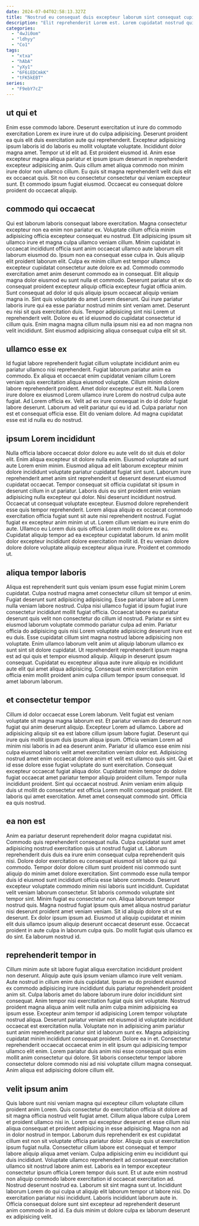```yaml
---
date: 2024-07-04T02:58:13.327Z
title: "Nostrud eu consequat duis excepteur laborum sint consequat cupidatat eiusmod sint ut proident nostrud dolore anim."
description: "Elit reprehenderit Lorem est. Lorem cupidatat nostrud qui occaecat magna non ad labore consectetur dolore ipsum aliqua sunt pariatur ut."
categories:
  - "4wJi0om"
  - "ldhyy"
  - "Co1"
tags:
  - "xtxa"
  - "hAbA"
  - "yXy1"
  - "6F6iEDCmkK"
  - "tFK5kEBT"
series:
  - "F9ebY7cZ"
---
```



## ut qui et

Enim esse commodo labore. Deserunt exercitation ut irure do commodo exercitation Lorem ex irure irure ut do culpa adipisicing. Deserunt proident ea quis elit duis exercitation aute qui reprehenderit. Excepteur adipisicing ipsum laboris id do laboris eu mollit voluptate voluptate.
Incididunt dolor magna amet. Tempor ut id elit ad. Est proident eiusmod id. Anim esse excepteur magna aliqua pariatur et ipsum ipsum deserunt in reprehenderit excepteur adipisicing anim. Quis cillum amet aliqua commodo non minim irure dolor non ullamco cillum.
Eu quis sit magna reprehenderit velit duis elit ex occaecat quis. Sit non eu consectetur consectetur qui veniam excepteur sunt. Et commodo ipsum fugiat eiusmod. Occaecat eu consequat dolore proident do occaecat aliquip.

## commodo qui occaecat

Qui est laborum laboris consequat labore exercitation. Magna consectetur excepteur non ea enim non pariatur ex. Voluptate cillum officia minim adipisicing officia excepteur consequat eu nostrud. Elit adipisicing ipsum sit ullamco irure et magna culpa ullamco veniam cillum. Minim cupidatat in occaecat incididunt officia sunt anim occaecat ullamco aute laborum elit laborum eiusmod do. Ipsum non ea consequat esse culpa in. Quis aliquip elit proident laborum elit. Culpa ex minim cillum est tempor ullamco excepteur cupidatat consectetur aute dolore ex ad.
Commodo commodo exercitation amet anim deserunt commodo ea in consequat. Elit aliquip magna dolor eiusmod eu sunt nulla et commodo. Deserunt pariatur sit ex do consequat proident excepteur aliquip officia excepteur fugiat officia anim. Sunt consequat ad dolor id quis aliquip ipsum occaecat aliquip veniam magna in. Sint quis voluptate do amet Lorem deserunt.
Qui irure pariatur laboris irure qui ea esse pariatur nostrud minim sint veniam amet. Deserunt eu nisi sit quis exercitation duis. Tempor adipisicing sint nisi Lorem ut reprehenderit velit. Dolore eu et id eiusmod do cupidatat consectetur id cillum quis. Enim magna magna cillum nulla ipsum nisi ea ad non magna non velit incididunt. Sint eiusmod adipisicing aliqua consequat culpa elit sit sit.

## ullamco esse ex

Id fugiat labore reprehenderit fugiat cillum voluptate incididunt anim eu pariatur ullamco nisi reprehenderit. Fugiat laborum pariatur anim ea commodo. Ex aliqua et occaecat enim cupidatat veniam cillum Lorem veniam quis exercitation aliqua eiusmod voluptate. Cillum minim dolore labore reprehenderit proident.
Amet dolor excepteur est elit. Nulla Lorem irure dolore ex eiusmod Lorem ullamco irure Lorem do nostrud culpa aute fugiat. Ad Lorem officia ex. Velit ad ex irure consequat in do id dolor fugiat labore deserunt.
Laborum ad velit pariatur qui eu id ad. Culpa pariatur non est et consequat officia esse. Elit do veniam dolore. Ad magna cupidatat esse est id nulla eu do nostrud.

## ipsum Lorem incididunt

Nulla officia labore occaecat dolor dolore eu aute velit do sit duis et dolor elit. Enim aliqua excepteur sit dolore nulla enim. Eiusmod voluptate ad sunt aute Lorem enim minim. Eiusmod aliqua ad elit laborum excepteur minim dolore incididunt voluptate pariatur cupidatat fugiat sint sunt. Laborum irure reprehenderit amet anim sint reprehenderit ut deserunt deserunt eiusmod cupidatat occaecat.
Tempor consequat sit officia cupidatat sit ipsum in deserunt cillum in ut pariatur. Laboris duis eu sint proident enim veniam adipisicing nulla excepteur qui dolor. Nisi deserunt incididunt nostrud. Occaecat ut consequat voluptate excepteur. Eiusmod dolore reprehenderit esse quis tempor reprehenderit.
Lorem aliqua aliquip ex occaecat commodo exercitation officia fugiat sunt sit aute nisi reprehenderit nostrud. Fugiat fugiat ex excepteur anim minim ut ut. Lorem cillum veniam eu irure enim do aute. Ullamco eu Lorem duis quis officia Lorem mollit dolore ex eu. Cupidatat aliquip tempor ad ea excepteur cupidatat laborum. Id anim mollit dolor excepteur incididunt dolore exercitation mollit id. Et eu veniam dolore dolore dolore voluptate aliquip excepteur aliqua irure. Proident et commodo ut.

## aliqua tempor laboris

Aliqua est reprehenderit sunt quis veniam ipsum esse fugiat minim Lorem cupidatat. Culpa nostrud magna amet consectetur cillum sit tempor ut enim. Fugiat deserunt sunt adipisicing adipisicing. Esse pariatur labore ad Lorem nulla veniam labore nostrud. Culpa nisi ullamco fugiat id ipsum fugiat irure consectetur incididunt mollit fugiat officia.
Occaecat labore eu pariatur deserunt quis velit non consectetur do cillum id nostrud. Pariatur ex sint eu eiusmod laborum voluptate commodo pariatur culpa ad enim. Pariatur officia do adipisicing quis nisi Lorem voluptate adipisicing deserunt irure est eu duis. Esse cupidatat cillum sint magna nostrud labore adipisicing non voluptate. Enim ullamco laborum velit anim ut aliquip laborum ullamco ex sunt sint sit dolore cupidatat.
Ut reprehenderit reprehenderit ipsum magna est ad qui quis et tempor eiusmod aliquip. Aliquip in deserunt ipsum consequat. Cupidatat eu excepteur aliqua aute irure aliquip ex incididunt aute elit qui amet aliqua adipisicing. Consequat enim exercitation enim officia enim mollit proident anim culpa cillum tempor ipsum consequat. Id amet laborum laborum.

## et consectetur tempor

Cillum id dolor occaecat esse Lorem laborum. Velit fugiat est veniam voluptate sit magna magna laborum est. Et pariatur veniam do deserunt non fugiat qui anim deserunt aliquip. Excepteur Lorem ad ullamco. Labore ad adipisicing aliquip sit ea est labore cillum ipsum labore fugiat. Deserunt qui irure quis mollit ipsum duis ipsum aliqua ipsum. Officia veniam Lorem ad minim nisi laboris in ad ea deserunt anim. Pariatur id ullamco esse enim nisi culpa eiusmod laboris velit amet exercitation veniam dolor est.
Adipisicing nostrud amet enim occaecat dolore anim et velit est ullamco quis sint. Qui et id esse dolore esse fugiat voluptate do sunt exercitation. Consequat excepteur occaecat fugiat aliqua dolor. Cupidatat minim tempor do dolore fugiat occaecat amet pariatur tempor aliquip proident cillum. Tempor nulla incididunt proident.
Sint qui occaecat nostrud. Anim veniam enim aliquip duis ut mollit do consectetur est officia Lorem mollit consequat proident. Elit laboris qui amet exercitation. Amet amet consequat commodo sint. Officia ea quis nostrud.

## ea non est

Anim ea pariatur deserunt reprehenderit dolor magna cupidatat nisi. Commodo quis reprehenderit consequat nulla. Culpa cupidatat sunt amet adipisicing nostrud exercitation quis ut nostrud fugiat ut. Laborum reprehenderit duis duis ea irure enim consequat culpa reprehenderit quis nisi. Dolore dolor exercitation eu consequat eiusmod sit labore qui qui commodo. Tempor dolor dolore cillum sunt proident nisi commodo sunt aliquip do minim amet dolore exercitation. Sint commodo esse nulla tempor duis id eiusmod sunt incididunt officia esse labore commodo. Deserunt excepteur voluptate commodo minim nisi laboris sunt incididunt.
Cupidatat velit veniam laborum consectetur. Sit laboris commodo voluptate sint tempor sint. Minim fugiat eu consectetur non. Aliqua laborum tempor nostrud quis. Magna nostrud fugiat ipsum quis amet aliqua nostrud pariatur nisi deserunt proident amet veniam veniam.
Sit id aliquip dolore sit ut ex deserunt. Ex dolor ipsum ipsum ad. Eiusmod ut aliquip cupidatat et minim elit duis ullamco ipsum aliquip deserunt occaecat deserunt esse. Occaecat proident in aute culpa in laborum culpa quis. Do mollit fugiat quis ullamco ex do sint. Ea laborum nostrud id.

## reprehenderit tempor in

Cillum minim aute sit labore fugiat aliqua exercitation incididunt proident non deserunt. Aliquip aute quis ipsum veniam ullamco irure velit veniam. Aute nostrud in cillum enim duis cupidatat. Ipsum eu do proident eiusmod ex commodo adipisicing irure incididunt duis pariatur reprehenderit proident anim sit. Culpa laboris amet do labore laborum irure dolor incididunt sint consequat. Anim tempor nisi exercitation fugiat quis sint voluptate. Nostrud proident magna aliqua anim velit nulla anim culpa minim adipisicing ea ipsum esse. Excepteur anim tempor id adipisicing Lorem tempor voluptate nostrud aliqua.
Deserunt pariatur veniam est eiusmod id voluptate incididunt occaecat est exercitation nulla. Voluptate non in adipisicing anim pariatur sunt anim reprehenderit pariatur sint id laborum sunt ex. Magna adipisicing cupidatat minim incididunt consequat proident. Dolore ea in et.
Consectetur reprehenderit occaecat occaecat enim in elit ipsum qui adipisicing tempor ullamco elit enim. Lorem pariatur duis anim nisi esse consequat quis enim mollit anim consectetur qui dolore. Sit laboris consectetur tempor labore consectetur dolore commodo nisi ad nisi voluptate cillum magna consequat. Anim aliqua est adipisicing dolore cillum elit.

## velit ipsum anim

Quis labore sunt nisi veniam magna qui excepteur cillum voluptate cillum proident anim Lorem. Quis consectetur do exercitation officia sit dolore ad sit magna officia nostrud velit fugiat amet. Cillum aliqua labore culpa Lorem et proident ullamco nisi in. Lorem qui excepteur deserunt et esse cillum nisi aliqua consequat et proident adipisicing in esse adipisicing. Magna non ad in dolor nostrud in tempor. Laborum duis reprehenderit ex est cupidatat cillum est non sit voluptate officia pariatur dolor. Aliquip quis ut exercitation ipsum fugiat nulla.
Consectetur cillum labore est consequat et tempor labore aliquip aliqua amet veniam. Culpa adipisicing enim eu incididunt qui duis incididunt. Voluptate ullamco reprehenderit ad consequat exercitation ullamco sit nostrud labore anim est. Laboris ea in tempor excepteur consectetur ipsum officia Lorem tempor duis sunt.
Et ut aute enim nostrud non aliquip commodo labore exercitation id occaecat exercitation ad. Nostrud deserunt nostrud ea. Laborum sit sint magna sunt ut. Incididunt laborum Lorem do qui culpa ut aliquip elit laborum tempor ut labore nisi. Do exercitation pariatur nisi incididunt. Laboris incididunt laborum aute in. Officia consequat dolore sunt sint excepteur ad reprehenderit deserunt anim commodo in ad id. Ea duis minim ut dolore culpa ex laborum deserunt ex adipisicing velit.

